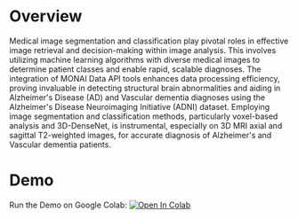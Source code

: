 
# Overview

Medical image segmentation and classification play pivotal roles in effective image retrieval and decision-making within image analysis. This involves utilizing machine learning algorithms with diverse medical images to determine patient classes and enable rapid, scalable diagnoses. The integration of MONAI Data API tools enhances data processing efficiency, proving invaluable in detecting structural brain abnormalities and aiding in Alzheimer's Disease (AD) and Vascular dementia diagnoses using the Alzheimer's Disease Neuroimaging Initiative (ADNI) dataset. Employing image segmentation and classification methods, particularly voxel-based analysis and 3D-DenseNet, is instrumental, especially on 3D MRI axial and sagittal T2-weighted images, for accurate diagnosis of Alzheimer's and Vascular dementia patients.

# Demo

Run the Demo on Google Colab: [![Open In Colab](https://colab.research.google.com/assets/colab-badge.svg)](https://colab.research.google.com/drive/1vzvBBpnXFWXzZyLz3MbavQODeLGtyLiK#scrollTo=HzLyHaZlrPPd)


